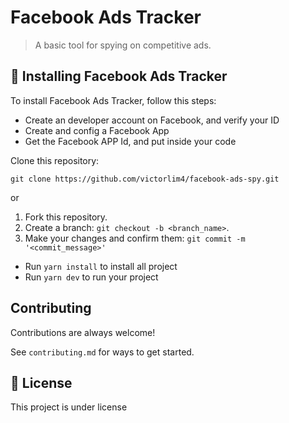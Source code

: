 # Facebook Ads Tracker

> A basic tool for spying on competitive ads.

## 🚀 Installing Facebook Ads Tracker

To install Facebook Ads Tracker, follow this steps:

* Create an developer account on Facebook, and verify your ID
* Create and config a Facebook App
* Get the Facebook APP Id, and put inside your code

Clone this repository:

```
git clone https://github.com/victorlim4/facebook-ads-spy.git
```

or

1. Fork this repository.
2. Create a branch: `git checkout -b <branch_name>`.
3. Make your changes and confirm them: `git commit -m '<commit_message>'`

* Run `yarn install` to install all project
* Run `yarn dev` to run your project


## Contributing

Contributions are always welcome!

See `contributing.md` for ways to get started.



## 📝 License

This project is under license

